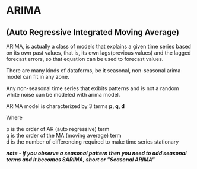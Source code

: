 # ARIMA
## (Auto Regressive Integrated Moving Average)

ARIMA, is actually a class of models that explains a given time series based on its own past values, that is, its own lags(previous values) and the lagged forecast errors, so that equation can be used to forecast values. <br>

There are many kinds of dataforms, be it seasonal, non-seasonal arima model can fit in any zone. <br>

Any non-seasonal time series that exibits patterns and is not a random white noise can be modeled with arima model. <br>

ARIMA model is characterized by 3 terms <b> p, q, d </b> <br>

Where <br>

p is the order of AR (auto regressive) term <br>
q is the order of the MA (moving average) term <br>
d is the number of differencing required to make time series stationary <br>

<b><i>note - if you observe a seasonal pattern then you need to add seasonal terms and it becomes SARIMA, short or "Seasonal ARIMA"</i></b> <br> 


